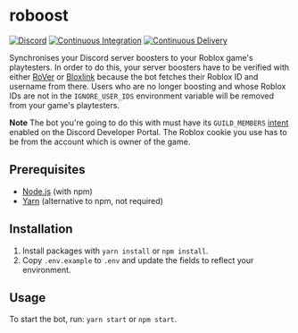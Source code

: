 roboost
================
[![Discord](https://discordapp.com/api/guilds/761634353859395595/embed.png)](https://discord.gg/tJFNC5Y)
[![Continuous Integration](https://github.com/guidojw/roboost/actions/workflows/continuous-integration.yml/badge.svg)](https://github.com/guidojw/roboost/actions/workflows/continuous-integration.yml)
[![Continuous Delivery](https://github.com/guidojw/roboost/actions/workflows/continuous-delivery.yml/badge.svg)](https://github.com/guidojw/roboost/actions/workflows/continuous-delivery.yml)

Synchronises your Discord server boosters to your Roblox game's playtesters. In order to do this, your server boosters have to be verified with either [RoVer](https://rover.link) or [Bloxlink](https://blox.link) because the bot fetches their Roblox ID and username from there.
Users who are no longer boosting and whose Roblox IDs are not in the `IGNORE_USER_IDS` environment variable will be removed from your game's playtesters.

**Note** 
The bot you're going to do this with must have its `GUILD_MEMBERS` [intent](https://discord.com/developers/docs/topics/gateway#gateway-intents) enabled on the Discord Developer Portal. The Roblox cookie you use has to be from the account which is owner of the game.
 
## Prerequisites
* [Node.js](https://nodejs.org/en/download/current/) (with npm)
* [Yarn](https://yarnpkg.com/) (alternative to npm, not required)

## Installation
1. Install packages with `yarn install` or `npm install`.
2. Copy `.env.example` to `.env` and update the fields to reflect your environment.

## Usage
To start the bot, run: `yarn start` or `npm start`.
